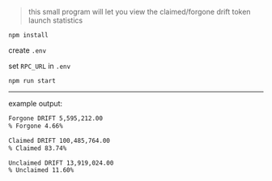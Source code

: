 > this small program will let you view the claimed/forgone drift token launch statistics

`npm install`  

create `.env`  

set `RPC_URL` in `.env`  

`npm run start`


--- 
example output:

```txt
Forgone DRIFT 5,595,212.00
% Forgone 4.66%

Claimed DRIFT 100,485,764.00
% Claimed 83.74%

Unclaimed DRIFT 13,919,024.00
% Unclaimed 11.60%
```

